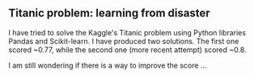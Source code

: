## Titanic problem: learning from disaster

I have tried to solve the Kaggle's Titanic problem using Python
libraries Pandas and Scikit-learn. I have produced two solutions.
The first one scored ~0.77, while the second one (more recent attempt)
scored ~0.8. 

I am still wondering if there is a way to improve the score ... 

